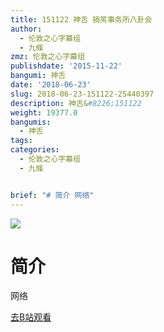 ```yaml
---
title: 151122 神舌 搞笑事务所八卦会
author:
  - 伦敦之心字幕组
  - 九條
zmz: 伦敦之心字幕组
publishdate: '2015-11-22'
bangumi: 神舌
date: '2018-06-23'
slug: 2018-06-23-151122-25440397
description: 神舌&#8226;151122
weight: 19377.0
bangumis:
  - 神舌
tags:
categories:
  - 伦敦之心字幕组
  - 九條


brief: "# 简介 网络"
---
```

![](https://i.imgur.com/8MVYAuj.jpg)
# 简介  
网络  

[去B站观看](https://www.bilibili.com/video/av25440397/)
 
